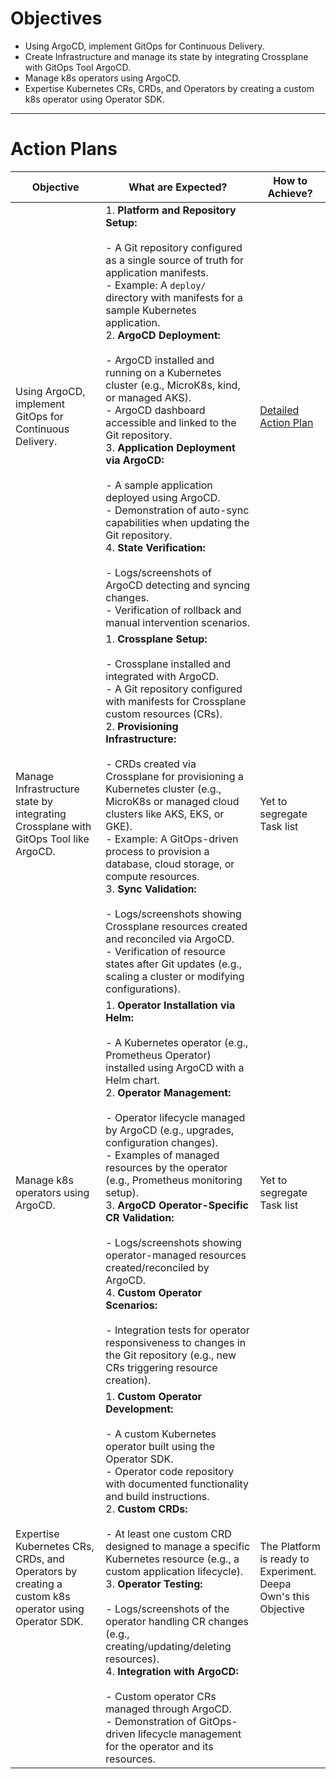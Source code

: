 
# Objectives

- Using ArgoCD, implement GitOps for Continuous Delivery.
- Create Infrastructure and manage its state by integrating Crossplane with GitOps Tool  ArgoCD.
- Manage k8s operators using ArgoCD.
- Expertise Kubernetes CRs, CRDs, and Operators by creating a custom k8s operator using Operator SDK.

---
# Action Plans

| Objective                                                                                           | What are Expected?                                                                                                                                                                                                                                                                                                                                                                                                                                                                                                                                                                                                                                                                                                                                                                                                                 | How to Achieve?                                                    |
| --------------------------------------------------------------------------------------------------- | ---------------------------------------------------------------------------------------------------------------------------------------------------------------------------------------------------------------------------------------------------------------------------------------------------------------------------------------------------------------------------------------------------------------------------------------------------------------------------------------------------------------------------------------------------------------------------------------------------------------------------------------------------------------------------------------------------------------------------------------------------------------------------------------------------------------------------------- | ------------------------------------------------------------------ |
| Using ArgoCD, implement GitOps for Continuous Delivery.                                             | 1. **Platform and Repository Setup:**<br>    <br>    - A Git repository configured as a single source of truth for application manifests.<br>    - Example: A `deploy/` directory with manifests for a sample Kubernetes application.<br>2. **ArgoCD Deployment:**<br>    <br>    - ArgoCD installed and running on a Kubernetes cluster (e.g., MicroK8s, kind, or managed AKS).<br>    - ArgoCD dashboard accessible and linked to the Git repository.<br>3. **Application Deployment via ArgoCD:**<br>    <br>    - A sample application deployed using ArgoCD.<br>    - Demonstration of auto-sync capabilities when updating the Git repository.<br>4. **State Verification:**<br>    <br>    - Logs/screenshots of ArgoCD detecting and syncing changes.<br>    - Verification of rollback and manual intervention scenarios. | [Detailed Action Plan](Detailed-Action-Items.md)                   |
| Manage Infrastructure state by integrating Crossplane with GitOps Tool like ArgoCD.                 | 1. **Crossplane Setup:**<br>    <br>    - Crossplane installed and integrated with ArgoCD.<br>    - A Git repository configured with manifests for Crossplane custom resources (CRs).<br>2. **Provisioning Infrastructure:**<br>    <br>    - CRDs created via Crossplane for provisioning a Kubernetes cluster (e.g., MicroK8s or managed cloud clusters like AKS, EKS, or GKE).<br>    - Example: A GitOps-driven process to provision a database, cloud storage, or compute resources.<br>3. **Sync Validation:**<br>    <br>    - Logs/screenshots showing Crossplane resources created and reconciled via ArgoCD.<br>    - Verification of resource states after Git updates (e.g., scaling a cluster or modifying configurations).                                                                                           | Yet to segregate Task list                                         |
| Manage k8s operators using ArgoCD.                                                                  | 1. **Operator Installation via Helm:**<br>    <br>    - A Kubernetes operator (e.g., Prometheus Operator) installed using ArgoCD with a Helm chart.<br>2. **Operator Management:**<br>    <br>    - Operator lifecycle managed by ArgoCD (e.g., upgrades, configuration changes).<br>    - Examples of managed resources by the operator (e.g., Prometheus monitoring setup).<br>3. **ArgoCD Operator-Specific CR Validation:**<br>    <br>    - Logs/screenshots showing operator-managed resources created/reconciled by ArgoCD.<br>4. **Custom Operator Scenarios:**<br>    <br>    - Integration tests for operator responsiveness to changes in the Git repository (e.g., new CRs triggering resource creation).                                                                                                              | Yet to segregate Task list                                         |
| Expertise Kubernetes CRs, CRDs, and Operators by creating a custom k8s operator using Operator SDK. | 1. **Custom Operator Development:**<br>    <br>    - A custom Kubernetes operator built using the Operator SDK.<br>    - Operator code repository with documented functionality and build instructions.<br>2. **Custom CRDs:**<br>    <br>    - At least one custom CRD designed to manage a specific Kubernetes resource (e.g., a custom application lifecycle).<br>3. **Operator Testing:**<br>    <br>    - Logs/screenshots of the operator handling CR changes (e.g., creating/updating/deleting resources).<br>4. **Integration with ArgoCD:**<br>    <br>    - Custom operator CRs managed through ArgoCD.<br>    - Demonstration of GitOps-driven lifecycle management for the operator and its resources.                                                                                                                 | The Platform is ready to Experiment.<br>Deepa Own's this Objective |


